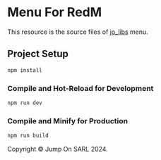 # Menu For RedM

This resource is the source files of [jo_libs](https://github.com/Jump-On-Studios/RedM-jo_libs) menu. 


## Project Setup

```sh
npm install
```

### Compile and Hot-Reload for Development

```sh
npm run dev
```

### Compile and Minify for Production

```sh
npm run build
```

Copyright © Jump On SARL 2024.
